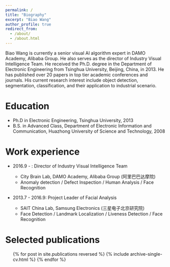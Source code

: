 ```yaml
---
permalink: /
title: "Biography"
excerpt: "Biao Wang"
author_profile: true
redirect_from: 
  - /about/
  - /about.html
---
```


Biao Wang is currently a senior visual AI algorithm expert in DAMO Academy, Alibaba Group. He also serves as the director of Industry Visual Intelligence Team. He received the Ph.D. degree in the Department of Electronic Engineering from Tsinghua University, Beijing, China, in 2013. He has published over 20 papers in top tier academic conferences and journals. His current research interest include object detection, segmentation, classification, and their application to industrial scenario.

Education
======
* Ph.D in Electronic Engineering, Tsinghua University, 2013
* B.S. in Advanced Class, Department of Electronic Information and Communication, Huazhong University of Science and Technology, 2008


Work experience
======
* 2016.9 -  : Director of Industry Visual Intelligence Team
  * City Brain Lab, DAMO Academy, Alibaba Group (阿里巴巴达摩院)
  * Anomaly detection / Defect Inspection / Human Analysis / Face Recognition

* 2013.7 - 2016.9: Project Leader of Facial Analysis 
  * SAIT China Lab, Samsung Electronics (三星电子北京研究院)
  * Face Detection / Landmark Localization / Liveness Detection / Face Recognition
  

Selected publications
======
  <ul>{% for post in site.publications reversed %}
    {% include archive-single-cv.html %}
  {% endfor %}</ul>
